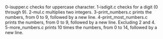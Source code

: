 0-isupper.c checks for uppercase character.
1-isdigit.c checks for a digit (0 through 9).
2-mul.c multiplies two integers.
3-print_numbers.c prints the numbers, from 0 to 9, followed by a new line.
4-print_most_numbers.c prints the numbers, from 0 to 9, followed by a new line. Excluding 2 and 4.
5-more_numbers.c prints 10 times the numbers, from 0 to 14, followed by a new line.
